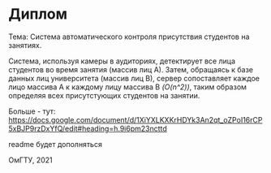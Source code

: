 # Диплом

Тема: Система автоматического контроля присутствия студентов на занятиях. 

Система, используя камеры в аудиториях, детектирует все лица студентов во время занятия (массив лиц А). Затем, обращаясь к базе данных лиц университета (массив лиц В), сервер сопоставляет каждое лицо массива А к каждому лицу массива В *(O(n^2))*, таким образом определяя всех присутстующих студентов на занятии.

Больше - тут: https://docs.google.com/document/d/1XiYXLKXKrHDYk3An2qt_oZPoI16rCP5xBJP9rzDxYfQ/edit#heading=h.9i6pm23ncttd


readme будет дополняться

ОмГТУ, 2021
